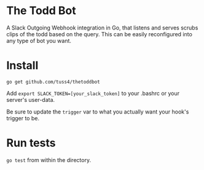 # The Todd Bot
A Slack Outgoing Webhook integration in Go, that listens and serves scrubs clips of the todd based on the query. This can be easily reconfigured into any type of bot you want.

# Install
`go get github.com/tuss4/thetoddbot`

Add `export SLACK_TOKEN=[your_slack_token]` to your .bashrc or your server's user-data.

Be sure to update the `trigger` var to what you actually want your hook's trigger to be.

# Run tests
`go test` from within the directory.
